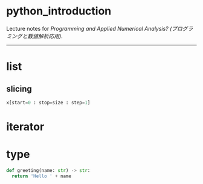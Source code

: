 # python_introduction
Lecture notes for *Programming and Applied Numerical Analysis? (プログラミングと数値解析応用)*.

---

# list
## slicing
```python
x[start=0 : stop=size : step=1]
```

# iterator

# type
```python
def greeting(name: str) -> str:
  return 'Hello ' + name
```

